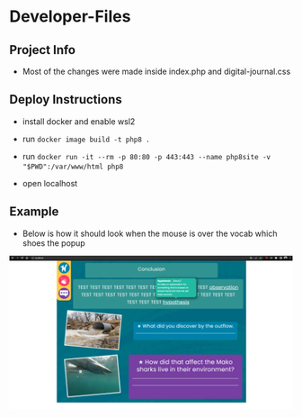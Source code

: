 # Developer-Files

## Project Info

- Most of the changes were made inside index.php and digital-journal.css

## Deploy Instructions

- install docker and enable wsl2

- run `docker image build -t php8 .`

- run `docker run -it --rm -p 80:80 -p 443:443 --name php8site -v "$PWD":/var/www/html php8`

- open localhost

## Example

- Below is how it should look when the mouse is over the vocab which shoes the popup

<img src="/images/screenshot-definition-popover.png">